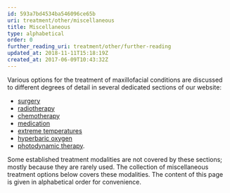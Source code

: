 ```yaml
---
id: 593a7bd4534ba546096ce65b
uri: treatment/other/miscellaneous
title: Miscellaneous
type: alphabetical
order: 0
further_reading_uri: treatment/other/further-reading
updated_at: 2018-11-11T15:18:19Z
created_at: 2017-06-09T10:43:32Z
---
```


<p>Various options for the treatment of maxillofacial conditions
    are discussed to different degrees of detail in several dedicated
    sections of our website:</p>
<ul>
    <li><a href="/treatment/surgery">surgery</a></li>
    <li><a href="/treatment/radiotherapy">radiotherapy</a></li>
    <li><a href="/treatment/chemotherapy">chemotherapy</a></li>
    <li><a href="/treatment/other/medication">medication</a></li>
    <li><a href="/treatment/other/extreme-temperatures">extreme temperatures</a></li>
    <li><a href="/treatment/other/hyperbaric-oxygen">hyperbaric oxygen</a></li>
    <li><a href="/treatment/other/photodynamic-therapy">photodynamic therapy</a>.</li>
</ul>
<p>Some established treatment modalities are not covered by these
    sections; mostly because they are rarely used. The collection
    of miscellaneous treatment options below covers these modalities.
    The content of this page is given in alphabetical order for
    convenience.</p>
